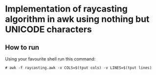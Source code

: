 # Implementation of raycasting algorithm in awk using nothing but UNICODE characters

## How to run
Using your favourite shell run this command:

```# awk -f raycasting.awk -v COLS=$(tput cols) -v LINES=$(tput lines)```
